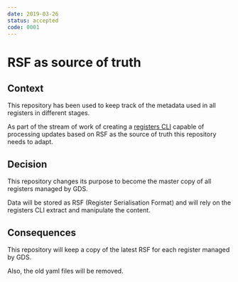 ```yaml
---
date: 2019-03-26
status: accepted
code: 0001
---
```


# RSF as source of truth

## Context

This repository has been used to keep track of the metadata used in all
registers in different stages.

As part of the stream of work of creating a
[registers CLI](https://github.com/openregister/registers-cli) capable of processing
updates based on RSF as the source of truth this repository needs to adapt.


## Decision

This repository changes its purpose to become the master copy of all
registers managed by GDS.

Data will be stored as RSF (Register Serialisation Format) and will rely on
the registers CLI extract and manipulate the content.


## Consequences

This repository will keep a copy of the latest RSF for each register managed
by GDS.

Also, the old yaml files will be removed.

